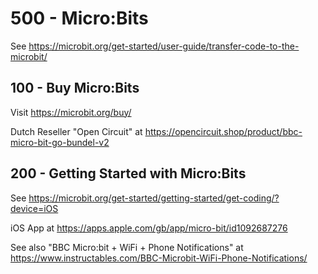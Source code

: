 # 500 - Micro:Bits

See https://microbit.org/get-started/user-guide/transfer-code-to-the-microbit/

## 100 - Buy Micro:Bits

Visit https://microbit.org/buy/

Dutch Reseller "Open Circuit" at https://opencircuit.shop/product/bbc-micro-bit-go-bundel-v2

## 200 - Getting Started with Micro:Bits

See https://microbit.org/get-started/getting-started/get-coding/?device=iOS

iOS App at https://apps.apple.com/gb/app/micro-bit/id1092687276

See also "BBC Micro:bit + WiFi + Phone Notifications" at https://www.instructables.com/BBC-Microbit-WiFi-Phone-Notifications/
